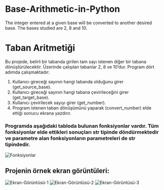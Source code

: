 # Base-Arithmetic-in-Python
The integer entered at a given base will be converted to another desired base. The bases studied are 2, 8 and 10.

# Taban Aritmetiği

Bu projede, belirli bir tabanda girilen tam sayı istenen diğer bir tabana dönüştürülecektir. Üzerinde çalışılan tabanlar 2, 8 ve 10’dur. Program dört adımda çalışmaktadır:
1.	Kullanıcı gireceği sayının hangi tabanda olduğunu girer (get_source_base).
2.	Kullanıcı gireceği sayının hangi tabana çevirileceğini girer (get_target_base).
3.	Kullanıcı çevirilecek sayıyı girer (get_number).
4.	Program istenen taban dönüşümünü yaparak (convert_number) elde ettiği sonucu ekrana yazdırır.

### Programda aşağıdaki tabloda bulunan fonksiyonlar vardır. Tüm fonksiyonlar elde ettikleri sonuçları str tipinde döndürmektedir ve parametre alan fonksiyonların parametreleri de str tipindedir.

![Fonksiyonlar](https://user-images.githubusercontent.com/66306220/89317248-ca39c700-d685-11ea-8b1a-f8a0be7078a8.png)

## Projenin örnek ekran görüntüleri:

![Ekran-Görüntüsü-1](https://user-images.githubusercontent.com/66306220/89317359-ea698600-d685-11ea-8447-98cde28e601d.png)
![Ekran-Görüntüsü-2](https://user-images.githubusercontent.com/66306220/89317401-f5bcb180-d685-11ea-88fe-6e5bce9032ca.png)
![Ekran-Görüntüsü-3](https://user-images.githubusercontent.com/66306220/89317398-f48b8480-d685-11ea-9dea-141b909e0f0a.png)
